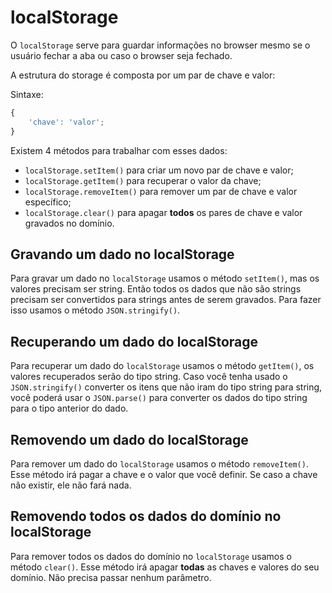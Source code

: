 # localStorage

O `localStorage` serve para guardar informações no browser mesmo se o usuário fechar a aba ou caso o browser seja fechado.

A estrutura do storage é composta por um par de chave e valor:

Sintaxe:

```js
{
    'chave': 'valor';
}
```

Existem 4 métodos para trabalhar com esses dados:

* `localStorage.setItem()` para criar um novo par de chave e valor;
* `localStorage.getItem()` para recuperar o valor da chave;
* `localStorage.removeItem()` para remover um par de chave e valor específico;
* `localStorage.clear()` para apagar **todos** os pares de chave e valor gravados no domínio.

## Gravando um dado no localStorage

Para gravar um dado no `localStorage` usamos o método `setItem()`, mas os valores precisam ser string. Então todos os dados que não são strings precisam ser convertidos para strings antes de serem gravados. Para fazer isso usamos o método `JSON.stringify()`.

## Recuperando um dado do localStorage

Para recuperar um dado do `localStorage` usamos o método `getItem()`, os valores recuperados serão do tipo string. Caso você tenha usado o `JSON.stringify()` converter os itens que não iram do tipo string para string, você poderá usar o `JSON.parse()` para converter os dados do tipo string para o tipo anterior do dado.

## Removendo um dado do localStorage

Para remover um dado do `localStorage` usamos o método `removeItem()`. Esse método irá pagar a chave e o valor que você definir. Se caso a chave não existir, ele não fará nada.

## Removendo todos os dados do domínio no localStorage

Para remover todos os dados do domínio no `localStorage` usamos o método `clear()`. Esse método irá apagar **todas** as chaves e valores do seu domínio. Não precisa passar nenhum parâmetro.
